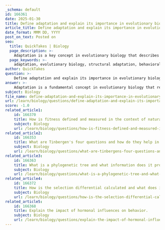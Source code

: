 ```yaml
---
_schema: default
id: 166361
date: 2025-01-30
title: Define adaptation and explain its importance in evolutionary biology.
article_title: Define adaptation and explain its importance in evolutionary biology.
date_format: MMM DD, YYYY
post_on_text: Posted on
seo:
  title: QuickTakes | Biology
  page_description: >-
    Adaptation is a key concept in evolutionary biology that describes how species change over time to become better suited to their environments, enhancing their survival and reproductive success.
  page_keywords: >-
    adaptation, evolutionary biology, structural adaptation, behavioral adaptation, physiological adaptation, survival, reproductive success, environmental changes, biodiversity, natural selection, conservation, fitness
author: QuickTakes
question: >-
    Define adaptation and explain its importance in evolutionary biology.
answer: >-
    Adaptation is a fundamental concept in evolutionary biology that refers to the process through which a species becomes better suited to its environment over time. This process involves evolutionary changes that can manifest in various forms, including structural, behavioral, or physiological adaptations. For instance, the long neck of a giraffe is a classic example of a structural adaptation that enables the animal to reach high leaves for feeding, thereby enhancing its survival and reproductive success in its natural habitat.\n\nThe importance of adaptation in evolutionary biology can be summarized as follows:\n\n1. **Survival and Reproductive Success**: Adaptations increase an organism's fitness, which is defined as its ability to survive and reproduce in a given environment. Organisms that are better adapted to their environments are more likely to survive, reproduce, and pass on their advantageous traits to the next generation.\n\n2. **Response to Environmental Changes**: Adaptations allow species to cope with changes in their environment, such as shifts in climate, availability of resources, or the presence of predators. This adaptability is crucial for the long-term survival of species.\n\n3. **Diversity of Life**: The process of adaptation contributes to the diversity of life forms on Earth. Different species evolve unique adaptations that enable them to exploit various ecological niches, leading to a rich tapestry of biodiversity.\n\n4. **Understanding Evolutionary Processes**: Studying adaptations provides insights into the mechanisms of natural selection and evolutionary change. It helps scientists understand how species evolve over time and how they are related through common ancestry.\n\n5. **Conservation and Management**: Knowledge of adaptations is essential for conservation efforts. Understanding how species adapt to their environments can inform strategies to protect endangered species and their habitats, especially in the face of rapid environmental changes.\n\nIn summary, adaptation is a key driver of evolutionary change and plays a critical role in the survival and diversification of species. It is a central concept that helps explain how organisms interact with their environments and evolve over time.
subject: Biology
file_name: define-adaptation-and-explain-its-importance-in-evolutionary-biology.md
url: /learn/biology/questions/define-adaptation-and-explain-its-importance-in-evolutionary-biology
score: -1.0
related_article1:
    id: 166370
    title: How is fitness defined and measured in the context of natural selection?
    subject: Biology
    url: /learn/biology/questions/how-is-fitness-defined-and-measured-in-the-context-of-natural-selection
related_article2:
    id: 166353
    title: What are Tinbergen's four questions and how do they help in understanding animal behavior?
    subject: Biology
    url: /learn/biology/questions/what-are-tinbergens-four-questions-and-how-do-they-help-in-understanding-animal-behavior
related_article3:
    id: 166363
    title: What is a phylogenetic tree and what information does it provide about evolutionary relationships?
    subject: Biology
    url: /learn/biology/questions/what-is-a-phylogenetic-tree-and-what-information-does-it-provide-about-evolutionary-relationships
related_article4:
    id: 166372
    title: How is the selection differential calculated and what does it indicate?
    subject: Biology
    url: /learn/biology/questions/how-is-the-selection-differential-calculated-and-what-does-it-indicate
related_article5:
    id: 166368
    title: Explain the impact of hormonal influences on behavior.
    subject: Biology
    url: /learn/biology/questions/explain-the-impact-of-hormonal-influences-on-behavior
---
```


&nbsp;